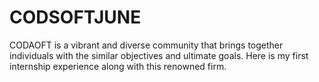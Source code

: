 # CODSOFTJUNE
CODAOFT is a vibrant and diverse community that brings together individuals with the similar objectives and ultimate goals. Here is my first internship experience along with this renowned firm. 
